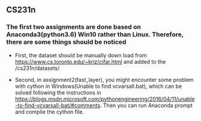 ## CS231n
### The first two assignments are done based on Anaconda3(python3.6) Win10 rather than Linux. Therefore, there are some things should be noticed  
  
* First, the dataset should be manually down load from  https://www.cs.toronto.edu/~kriz/cifar.html and added to the /cs231n/datasets/

* Second, in assignment2(fast_layer), you might encounter some problem with cython in Windows(Unable to find vcvarsall.bat), which can be solved following the instructions in https://blogs.msdn.microsoft.com/pythonengineering/2016/04/11/unable-to-find-vcvarsall-bat/#comments. Then you can run Anaconda prompt and complie the cython file.
